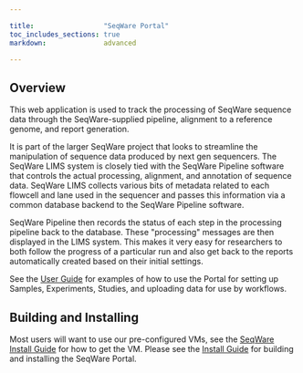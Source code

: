 ```yaml
---

title:                 "SeqWare Portal"
toc_includes_sections: true
markdown:              advanced

---
```


<!--
TODO:
* need to show cluster launching through portal
-->

## Overview

This web application is used to track the processing of SeqWare sequence data
through the SeqWare-supplied pipeline, alignment to a reference genome, and
report generation.

It is part of the larger SeqWare project that looks to streamline the
manipulation of sequence data produced by next gen sequencers.  The SeqWare
LIMS system is closely tied with the SeqWare Pipeline software that controls
the actual processing, alignment, and annotation of sequence data.  SeqWare
LIMS collects various bits of metadata related to each flowcell and lane used
in the sequencer and passes this information via a common database backend to
the SeqWare Pipeline software.

SeqWare Pipeline then records the status of each step in the processing
pipeline back to the database.  These "processing" messages are then displayed
in the LIMS system.  This makes it very easy for researchers to both follow the
progress of a particular run and also get back to the reports automatically
created based on their initial settings.

See the [User Guide](/docs/5-portal/user-guide/) for examples of
how to use the Portal for setting up Samples, Experiments, Studies, and
uploading data for use by workflows.

## Building and Installing

Most users will want to use our pre-configured VMs, see the [SeqWare Install
Guide](/docs/2-installation/) for how to get the VM.  Please see the [Install
Guide](/docs/github_readme/5-portal/) for building and installing the SeqWare
Portal.

<!--
## Features

## Uploading Data

## Launching Workflows

## Monitoring Workflows

## Retrieving Results

## Tomcat Config File

Document the config settings for Tomcat like email addresses, DB, etc
-->
